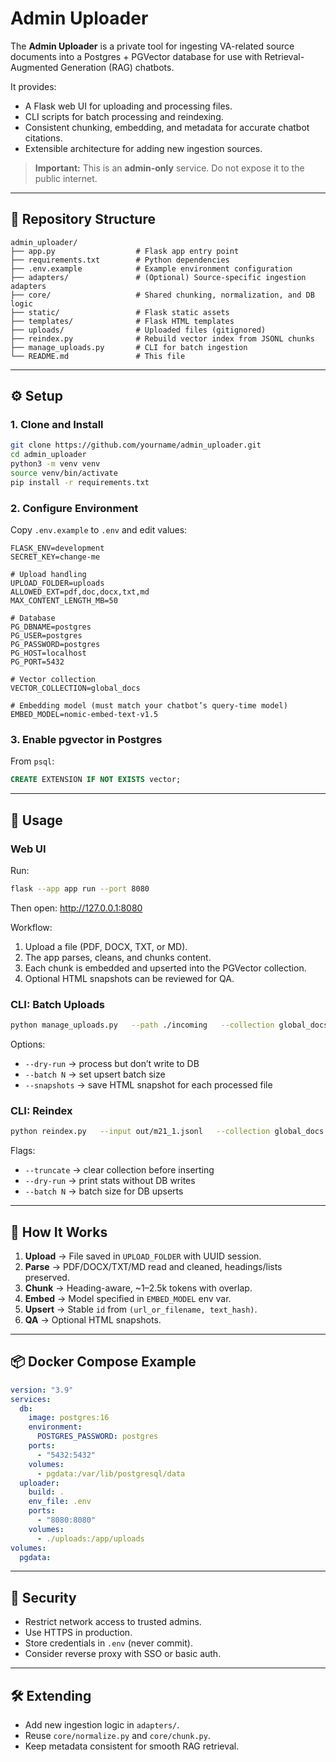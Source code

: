 # Admin Uploader

The **Admin Uploader** is a private tool for ingesting VA-related source documents into a Postgres + PGVector database for use with Retrieval-Augmented Generation (RAG) chatbots.

It provides:
- A Flask web UI for uploading and processing files.
- CLI scripts for batch processing and reindexing.
- Consistent chunking, embedding, and metadata for accurate chatbot citations.
- Extensible architecture for adding new ingestion sources.

> **Important:** This is an **admin-only** service. Do not expose it to the public internet.

---

## 📂 Repository Structure

```
admin_uploader/
├── app.py                  # Flask app entry point
├── requirements.txt        # Python dependencies
├── .env.example            # Example environment configuration
├── adapters/               # (Optional) Source-specific ingestion adapters
├── core/                   # Shared chunking, normalization, and DB logic
├── static/                 # Flask static assets
├── templates/              # Flask HTML templates
├── uploads/                # Uploaded files (gitignored)
├── reindex.py              # Rebuild vector index from JSONL chunks
├── manage_uploads.py       # CLI for batch ingestion
└── README.md               # This file
```

---

## ⚙️ Setup

### 1. Clone and Install
```bash
git clone https://github.com/yourname/admin_uploader.git
cd admin_uploader
python3 -m venv venv
source venv/bin/activate
pip install -r requirements.txt
```

### 2. Configure Environment
Copy `.env.example` to `.env` and edit values:
```env
FLASK_ENV=development
SECRET_KEY=change-me

# Upload handling
UPLOAD_FOLDER=uploads
ALLOWED_EXT=pdf,doc,docx,txt,md
MAX_CONTENT_LENGTH_MB=50

# Database
PG_DBNAME=postgres
PG_USER=postgres
PG_PASSWORD=postgres
PG_HOST=localhost
PG_PORT=5432

# Vector collection
VECTOR_COLLECTION=global_docs

# Embedding model (must match your chatbot’s query-time model)
EMBED_MODEL=nomic-embed-text-v1.5
```

### 3. Enable pgvector in Postgres
From `psql`:
```sql
CREATE EXTENSION IF NOT EXISTS vector;
```

---

## 🚀 Usage

### Web UI
Run:
```bash
flask --app app run --port 8080
```
Then open: http://127.0.0.1:8080

Workflow:
1. Upload a file (PDF, DOCX, TXT, or MD).
2. The app parses, cleans, and chunks content.
3. Each chunk is embedded and upserted into the PGVector collection.
4. Optional HTML snapshots can be reviewed for QA.

### CLI: Batch Uploads
```bash
python manage_uploads.py   --path ./incoming   --collection global_docs   --model nomic-embed-text-v1.5
```
Options:
- `--dry-run` → process but don’t write to DB
- `--batch N` → set upsert batch size
- `--snapshots` → save HTML snapshot for each processed file

### CLI: Reindex
```bash
python reindex.py   --input out/m21_1.jsonl   --collection global_docs   --model nomic-embed-text-v1.5
```
Flags:
- `--truncate` → clear collection before inserting
- `--dry-run` → print stats without DB writes
- `--batch N` → batch size for DB upserts

---

## 🧩 How It Works

1. **Upload** → File saved in `UPLOAD_FOLDER` with UUID session.
2. **Parse** → PDF/DOCX/TXT/MD read and cleaned, headings/lists preserved.
3. **Chunk** → Heading-aware, ~1–2.5k tokens with overlap.
4. **Embed** → Model specified in `EMBED_MODEL` env var.
5. **Upsert** → Stable `id` from `(url_or_filename, text_hash)`.
6. **QA** → Optional HTML snapshots.

---

## 📦 Docker Compose Example
```yaml
version: "3.9"
services:
  db:
    image: postgres:16
    environment:
      POSTGRES_PASSWORD: postgres
    ports:
      - "5432:5432"
    volumes:
      - pgdata:/var/lib/postgresql/data
  uploader:
    build: .
    env_file: .env
    ports:
      - "8080:8080"
    volumes:
      - ./uploads:/app/uploads
volumes:
  pgdata:
```

---

## 🔐 Security
- Restrict network access to trusted admins.
- Use HTTPS in production.
- Store credentials in `.env` (never commit).
- Consider reverse proxy with SSO or basic auth.

---

## 🛠 Extending
- Add new ingestion logic in `adapters/`.
- Reuse `core/normalize.py` and `core/chunk.py`.
- Keep metadata consistent for smooth RAG retrieval.
